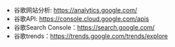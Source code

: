 * 谷歌网站分析: https://analytics.google.com/ 
* 谷歌API: https://console.cloud.google.com/apis
* 谷歌Search Console：https://search.google.com/
* 谷歌trends：https://trends.google.com/trends/explore